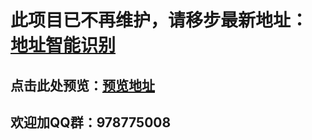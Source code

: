 # 此项目已不再维护，请移步最新地址：[地址智能识别](https://github.com/wzc570738205/smartParsePro)
## 点击此处预览：[预览地址](https://wzc570738205.github.io/smart_parse/)
## 欢迎加QQ群：978775008

